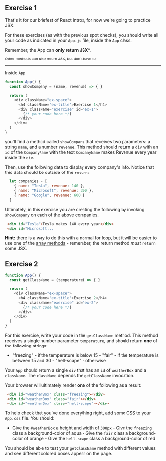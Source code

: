 
 ## Exercise 1

That's it for our briefest of React intros, for now we're going to practice JSX.
    
      
    
For these exercises (as with the previous spot checks), you should write all your code as indicated in your `App.js` file, inside the `App` class.
    
      
    
   Remember, the App can **only return JSX***.
    
   <sup> Other methods can _also_ return JSX, but don't have to
    
      
    
   ***
    
      
    
   Inside `App`
   
```js
function App() {
  const showCompany = (name, revenue) => { }

  return (
    <div className="ex-space">
      <h4 className='ex-title'>Exercise 1</h4>
      <div className="exercise" id="ex-1">
        {/* your code here */}
      </div>
    </div>
  )
}
```

you'll find a method called `showCompany` that receives two parameters: a string `name`, and a number `revenue`. This method should return a `div` with an `id` of the `CompanyName` with the text `CompanyName` makes Revenue every year inside the `div`.
    
      
    
Then, use the following data to display every company's info. Notice that this data should be outside of the `return`:
    
      

  ```js
    let companies = [
      { name: "Tesla", revenue: 140 },
      { name: "Microsoft", revenue: 300 },
      { name: "Google", revenue: 600 }
    ]
```  
      
    
   Ultimately, in this exercise you are creating the following by invoking `showCompany` on each of the above companies.
    
      
    
  ```html
   <div id="Tesla">Tesla makes 140 every year</div>
   <div id="Microsoft... 
 ```   
      
    
 **Hint:** there is a way to do this with a normal for loop, but it will be easier to use one of the [array methods](https://developer.mozilla.org/en-US/docs/Web/JavaScript/Reference/Global_Objects/Array/map) - remember, the return method _must_ `return` some JSX.
    

 
   
   ## Exercise 2

```js
function App() {
  const getClassName = (temperature) => { }

  return (
    <div className="ex-space">
      <h4 className='ex-title'>Exercise 2</h4>
      <div className="exercise" id="ex-2">
        {/* your code here */}
      </div>
    </div>
  )
}
```

    
   For this exercise, write your code in the `getClassName` method. This method receives a single number parameter `temperature`, and should return **one** of the following strings:
    
   -   "freezing" - if the temperature is below 15
    -   "fair" - if the temperature is between 15 and 30
    -   "hell-scape" - otherwise
    
      
    
   Your `App` should return a single `div` that has an `id` of `weatherBox` and a `className`. The `className` depends the `getClassName` invocation.
    
      
    
Your browser will ultimately render **one** of the following as a result:
    
      
    
   ```html 
    <div id="weatherBox" class="freezing"></div>
    <div id="weatherBox" class="fair"></div>
    <div id="weatherBox" class="hell-scape"></div>
  ```  
      
    
   To help check that you've done everything right, add some CSS to your `App.css` file. You should:
    
      
    
   -   Give the `#weatherBox` a height and width of `300px`
    -   Give the `freezing` class a background-color of aqua
    -   Give the `fair` class a background-color of orange
    -   Give the `hell-scape` class a background-color of red
    
      
    
 You should be able to test your  `getClassName`  method with different values and see different colored boxes appear on the page.
